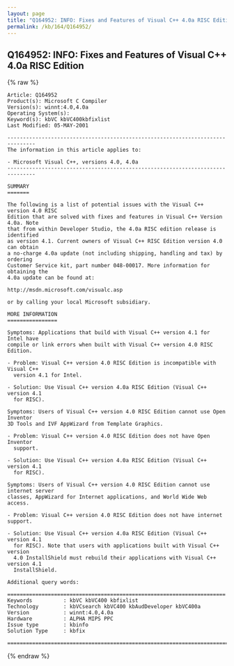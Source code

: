 ```yaml
---
layout: page
title: "Q164952: INFO: Fixes and Features of Visual C++ 4.0a RISC Edition"
permalink: /kb/164/Q164952/
---
```


## Q164952: INFO: Fixes and Features of Visual C++ 4.0a RISC Edition

{% raw %}

	Article: Q164952
	Product(s): Microsoft C Compiler
	Version(s): winnt:4.0,4.0a
	Operating System(s): 
	Keyword(s): kbVC kbVC400kbfixlist
	Last Modified: 05-MAY-2001
	
	-------------------------------------------------------------------------------
	The information in this article applies to:
	
	- Microsoft Visual C++, versions 4.0, 4.0a 
	-------------------------------------------------------------------------------
	
	SUMMARY
	=======
	
	The following is a list of potential issues with the Visual C++ version 4.0 RISC
	Edition that are solved with fixes and features in Visual C++ Version 4.0a. Note
	that from within Developer Studio, the 4.0a RISC edition release is identified
	as version 4.1. Current owners of Visual C++ RISC Edition version 4.0 can obtain
	a no-charge 4.0a update (not including shipping, handling and tax) by ordering
	Customer Service kit, part number 048-00017. More information for obtaining the
	4.0a update can be found at:
	
	http://msdn.microsoft.com/visualc.asp
	
	or by calling your local Microsoft subsidiary.
	
	MORE INFORMATION
	================
	
	Symptoms: Applications that build with Visual C++ version 4.1 for Intel have
	compile or link errors when built with Visual C++ version 4.0 RISC Edition.
	
	- Problem: Visual C++ version 4.0 RISC Edition is incompatible with Visual C++
	  version 4.1 for Intel.
	
	- Solution: Use Visual C++ version 4.0a RISC Edition (Visual C++ version 4.1
	  for RISC).
	
	Symptoms: Users of Visual C++ version 4.0 RISC Edition cannot use Open Inventor
	3D Tools and IVF AppWizard from Template Graphics.
	
	- Problem: Visual C++ version 4.0 RISC Edition does not have Open Inventor
	  support.
	
	- Solution: Use Visual C++ version 4.0a RISC Edition (Visual C++ version 4.1
	  for RISC).
	
	Symptoms: Users of Visual C++ version 4.0 RISC Edition cannot use internet server
	classes, AppWizard for Internet applications, and World Wide Web access.
	
	- Problem: Visual C++ version 4.0 RISC Edition does not have internet support.
	
	- Solution: Use Visual C++ version 4.0a RISC Edition (Visual C++ version 4.1
	  for RISC). Note that users with applications built with Visual C++ version
	  4.0 InstallShield must rebuild their applications with Visual C++ version 4.1
	  InstallShield.
	
	Additional query words:
	
	======================================================================
	Keywords          : kbVC kbVC400 kbfixlist
	Technology        : kbVCsearch kbVC400 kbAudDeveloper kbVC400a
	Version           : winnt:4.0,4.0a
	Hardware          : ALPHA MIPS PPC
	Issue type        : kbinfo
	Solution Type     : kbfix
	
	=============================================================================
	

{% endraw %}
